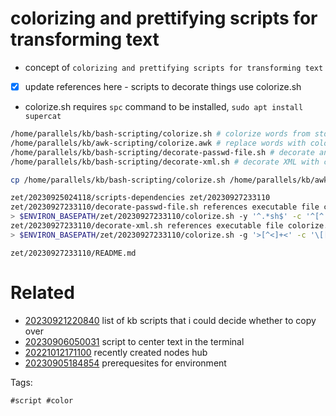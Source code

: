 # colorizing and prettifying scripts for transforming text

- concept of `colorizing and prettifying scripts for transforming text`
- [x] update references here - scripts to decorate things use colorize.sh
- colorize.sh requires `spc` command to be installed, `sudo apt install supercat`

```bash
/home/parallels/kb/bash-scripting/colorize.sh # colorize words from stdin with regular expressions
/home/parallels/kb/awk-scripting/colorize.awk # replace words with colorized versions
/home/parallels/kb/bash-scripting/decorate-passwd-file.sh # decorate and colorize a passwd file piped from stdin
/home/parallels/kb/bash-scripting/decorate-xml.sh # decorate XML with colors for tags, attributes, and content

cp /home/parallels/kb/bash-scripting/colorize.sh /home/parallels/kb/awk-scripting/colorize.awk /home/parallels/kb/bash-scripting/decorate-passwd-file.sh /home/parallels/kb/bash-scripting/decorate-xml.sh .

zet/20230925024118/scripts-dependencies zet/20230927233110
zet/20230927233110/decorate-passwd-file.sh references executable file colorize.sh
> $ENVIRON_BASEPATH/zet/20230927233110/colorize.sh -y '^.*sh$' -c '^[^:]+' -r root -g '[^:/]+$' -b 'false|nologin'
zet/20230927233110/decorate-xml.sh references executable file colorize.sh
> $ENVIRON_BASEPATH/zet/20230927233110/colorize.sh -g '>[^<]+<' -c '\[[^]]+' -r CDATA -y '<[^>]+ [^>]*>'
```

` zet/20230927233110/README.md `

# Related

- [20230921220840](/zet/20230921220840/README.md) list of kb scripts that i could decide whether to copy over
- [20230906050031](/zet/20230906050031/README.md) script to center text in the terminal
- [20221012171100](/zet/20221012171100/README.md) recently created nodes hub
- [20230905184854](/zet/20230905184854/README.md) prerequesites for environment

Tags:

    #script #color
